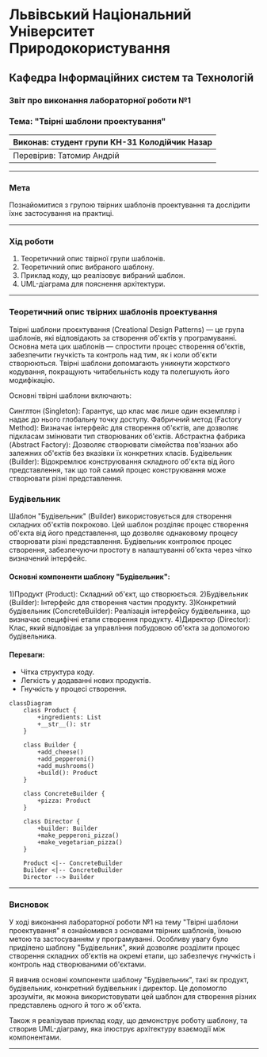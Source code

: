 
# Львівський Національний Університет Природокористування
## Кафедра Інформаційних систем та Технологій

### Звіт про виконання лабораторної роботи №1
### Тема: "Твірні шаблони проектування"

| Виконав: студент групи КН-31 Колодійчик Назар |  
| ------------------------------------------ |  
| Перевірив: Татомир Андрій                  |  

---

### Мета
Познайомитися з групою твірних шаблонів проектування та дослідити їхнє застосування на практиці.

---

### Хід роботи

1. Теоретичний опис твірної групи шаблонів.
2. Теоретичний опис вибраного шаблону.
3. Приклад коду, що реалізовує вибраний шаблон.
4. UML-діаграма для пояснення архітектури.

---

### Теоретичний опис твірних шаблонів проектування

Твірні шаблони проєктування (Creational Design Patterns) — це група шаблонів, які відповідають за створення об'єктів у програмуванні. Основна мета цих шаблонів — спростити процес створення об'єктів, забезпечити гнучкість та контроль над тим, як і коли об'єкти створюються. Твірні шаблони допомагають уникнути жорсткого кодування, покращують читабельність коду та полегшують його модифікацію.

Основні твірні шаблони включають:

Синглтон (Singleton): Гарантує, що клас має лише один екземпляр і надає до нього глобальну точку доступу.
Фабричний метод (Factory Method): Визначає інтерфейс для створення об'єктів, але дозволяє підкласам змінювати тип створюваних об'єктів.
Абстрактна фабрика (Abstract Factory): Дозволяє створювати сімейства пов'язаних або залежних об'єктів без вказівки їх конкретних класів.
Будівельник (Builder): Відокремлює конструювання складного об'єкта від його представлення, так що той самий процес конструювання може створювати різні представлення.

### Будівельник

Шаблон "Будівельник" (Builder) використовується для створення складних об'єктів покроково. Цей шаблон розділяє процес створення об'єкта від його представлення, що дозволяє однаковому процесу створювати різні представлення. Будівельник контролює процес створення, забезпечуючи простоту в налаштуванні об'єкта через чітко визначений інтерфейс.

#### Основні компоненти шаблону "Будівельник":
1)Продукт (Product): Складний об'єкт, що створюється.
2)Будівельник (Builder): Інтерфейс для створення частин продукту.
3)Конкретний будівельник (ConcreteBuilder): Реалізація інтерфейсу будівельника, що визначає специфічні етапи створення продукту.
4)Директор (Director): Клас, який відповідає за управління побудовою об'єкта за допомогою будівельника.

#### Переваги:
- Чітка структура коду.
- Легкість у додаванні нових продуктів.
- Гнучкість у процесі створення.

```mermaid
classDiagram
    class Product {
        +ingredients: List
        +__str__(): str
    }

    class Builder {
        +add_cheese()
        +add_pepperoni()
        +add_mushrooms()
        +build(): Product
    }

    class ConcreteBuilder {
        +pizza: Product
    }

    class Director {
        +builder: Builder
        +make_pepperoni_pizza()
        +make_vegetarian_pizza()
    }

    Product <|-- ConcreteBuilder
    Builder <|-- ConcreteBuilder
    Director --> Builder

```

---

### Висновок

У ході виконання лабораторної роботи №1 на тему "Твірні шаблони проектування" я ознайомився з основами твірних шаблонів, їхньою метою та застосуванням у програмуванні. Особливу увагу було приділено шаблону "Будівельник", який дозволяє розділити процес створення складних об'єктів на окремі етапи, що забезпечує гнучкість і контроль над створюваними об'єктами.

Я вивчив основні компоненти шаблону "Будівельник", такі як продукт, будівельник, конкретний будівельник і директор. Це допомогло зрозуміти, як можна використовувати цей шаблон для створення різних представлень одного й того ж об'єкта.

Також я реалізував приклад коду, що демонструє роботу шаблону, та створив UML-діаграму, яка ілюструє архітектуру взаємодії між компонентами.

---


